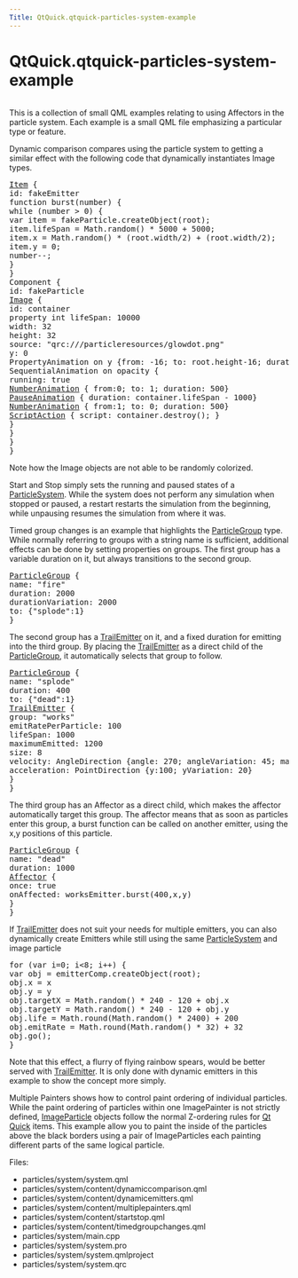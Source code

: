 ```yaml
---
Title: QtQuick.qtquick-particles-system-example
---
```


# QtQuick.qtquick-particles-system-example

<span class="subtitle"></span>
<!-- $$$particles/system-description -->
<p class="centerAlign"><img src="https://developer.ubuntu.com/static/devportal_uploaded/9dceeb05-edc7-48df-b745-ee0be71ab4b2-../qtquick-particles-system-example/images/qml-system-example.png" alt="" /></p><p>This is a collection of small QML examples relating to using Affectors in the particle system. Each example is a small QML file emphasizing a particular type or feature.</p>
<p>Dynamic comparison compares using the particle system to getting a similar effect with the following code that dynamically instantiates Image types.</p>
<pre class="qml"><span class="type"><a href="QtQuick.Item.md">Item</a></span> {
<span class="name">id</span>: <span class="name">fakeEmitter</span>
<span class="keyword">function</span> <span class="name">burst</span>(<span class="name">number</span>) {
<span class="keyword">while</span> (<span class="name">number</span> <span class="operator">&gt;</span> <span class="number">0</span>) {
var <span class="name">item</span> = <span class="name">fakeParticle</span>.<span class="name">createObject</span>(<span class="name">root</span>);
<span class="name">item</span>.<span class="name">lifeSpan</span> <span class="operator">=</span> <span class="name">Math</span>.<span class="name">random</span>() <span class="operator">*</span> <span class="number">5000</span> <span class="operator">+</span> <span class="number">5000</span>;
<span class="name">item</span>.<span class="name">x</span> <span class="operator">=</span> <span class="name">Math</span>.<span class="name">random</span>() <span class="operator">*</span> (<span class="name">root</span>.<span class="name">width</span><span class="operator">/</span><span class="number">2</span>) <span class="operator">+</span> (<span class="name">root</span>.<span class="name">width</span><span class="operator">/</span><span class="number">2</span>);
<span class="name">item</span>.<span class="name">y</span> <span class="operator">=</span> <span class="number">0</span>;
number--;
}
}
<span class="type">Component</span> {
<span class="name">id</span>: <span class="name">fakeParticle</span>
<span class="type"><a href="QtQuick.Image.md">Image</a></span> {
<span class="name">id</span>: <span class="name">container</span>
property <span class="type">int</span> <span class="name">lifeSpan</span>: <span class="number">10000</span>
<span class="name">width</span>: <span class="number">32</span>
<span class="name">height</span>: <span class="number">32</span>
<span class="name">source</span>: <span class="string">&quot;qrc:///particleresources/glowdot.png&quot;</span>
<span class="name">y</span>: <span class="number">0</span>
PropertyAnimation on <span class="name">y</span> {<span class="name">from</span>: -<span class="number">16</span>; <span class="name">to</span>: <span class="name">root</span>.<span class="name">height</span><span class="operator">-</span><span class="number">16</span>; <span class="name">duration</span>: <span class="name">container</span>.<span class="name">lifeSpan</span>; <span class="name">running</span>: <span class="number">true</span>}
SequentialAnimation on <span class="name">opacity</span> {
<span class="name">running</span>: <span class="number">true</span>
<span class="type"><a href="QtQuick.NumberAnimation.md">NumberAnimation</a></span> { <span class="name">from</span>:<span class="number">0</span>; <span class="name">to</span>: <span class="number">1</span>; <span class="name">duration</span>: <span class="number">500</span>}
<span class="type"><a href="QtQuick.PauseAnimation.md">PauseAnimation</a></span> { <span class="name">duration</span>: <span class="name">container</span>.<span class="name">lifeSpan</span> <span class="operator">-</span> <span class="number">1000</span>}
<span class="type"><a href="QtQuick.NumberAnimation.md">NumberAnimation</a></span> { <span class="name">from</span>:<span class="number">1</span>; <span class="name">to</span>: <span class="number">0</span>; <span class="name">duration</span>: <span class="number">500</span>}
<span class="type"><a href="QtQuick.ScriptAction.md">ScriptAction</a></span> { <span class="name">script</span>: <span class="name">container</span>.<span class="name">destroy</span>(); }
}
}
}
}</pre>
<p>Note how the Image objects are not able to be randomly colorized.</p>
<p>Start and Stop simply sets the running and paused states of a <a href="QtQuick.Particles.ParticleSystem.md">ParticleSystem</a>. While the system does not perform any simulation when stopped or paused, a restart restarts the simulation from the beginning, while unpausing resumes the simulation from where it was.</p>
<p>Timed group changes is an example that highlights the <a href="QtQuick.Particles.ParticleGroup.md">ParticleGroup</a> type. While normally referring to groups with a string name is sufficient, additional effects can be done by setting properties on groups. The first group has a variable duration on it, but always transitions to the second group.</p>
<pre class="qml"><span class="type"><a href="QtQuick.Particles.ParticleGroup.md">ParticleGroup</a></span> {
<span class="name">name</span>: <span class="string">&quot;fire&quot;</span>
<span class="name">duration</span>: <span class="number">2000</span>
<span class="name">durationVariation</span>: <span class="number">2000</span>
<span class="name">to</span>: {&quot;splode&quot;:<span class="number">1</span>}
}</pre>
<p>The second group has a <a href="QtQuick.Particles.TrailEmitter.md">TrailEmitter</a> on it, and a fixed duration for emitting into the third group. By placing the <a href="QtQuick.Particles.TrailEmitter.md">TrailEmitter</a> as a direct child of the <a href="QtQuick.Particles.ParticleGroup.md">ParticleGroup</a>, it automatically selects that group to follow.</p>
<pre class="qml"><span class="type"><a href="QtQuick.Particles.ParticleGroup.md">ParticleGroup</a></span> {
<span class="name">name</span>: <span class="string">&quot;splode&quot;</span>
<span class="name">duration</span>: <span class="number">400</span>
<span class="name">to</span>: {&quot;dead&quot;:<span class="number">1</span>}
<span class="type"><a href="QtQuick.Particles.TrailEmitter.md">TrailEmitter</a></span> {
<span class="name">group</span>: <span class="string">&quot;works&quot;</span>
<span class="name">emitRatePerParticle</span>: <span class="number">100</span>
<span class="name">lifeSpan</span>: <span class="number">1000</span>
<span class="name">maximumEmitted</span>: <span class="number">1200</span>
<span class="name">size</span>: <span class="number">8</span>
<span class="name">velocity</span>: <span class="name">AngleDirection</span> {<span class="name">angle</span>: <span class="number">270</span>; <span class="name">angleVariation</span>: <span class="number">45</span>; <span class="name">magnitude</span>: <span class="number">20</span>; <span class="name">magnitudeVariation</span>: <span class="number">20</span>;}
<span class="name">acceleration</span>: <span class="name">PointDirection</span> {<span class="name">y</span>:<span class="number">100</span>; <span class="name">yVariation</span>: <span class="number">20</span>}
}
}</pre>
<p>The third group has an Affector as a direct child, which makes the affector automatically target this group. The affector means that as soon as particles enter this group, a burst function can be called on another emitter, using the x,y positions of this particle.</p>
<pre class="qml"><span class="type"><a href="QtQuick.Particles.ParticleGroup.md">ParticleGroup</a></span> {
<span class="name">name</span>: <span class="string">&quot;dead&quot;</span>
<span class="name">duration</span>: <span class="number">1000</span>
<span class="type"><a href="QtQuick.Particles.Affector.md">Affector</a></span> {
<span class="name">once</span>: <span class="number">true</span>
<span class="name">onAffected</span>: <span class="name">worksEmitter</span>.<span class="name">burst</span>(<span class="number">400</span>,<span class="name">x</span>,<span class="name">y</span>)
}
}</pre>
<p>If <a href="QtQuick.Particles.TrailEmitter.md">TrailEmitter</a> does not suit your needs for multiple emitters, you can also dynamically create Emitters while still using the same <a href="QtQuick.Particles.ParticleSystem.md">ParticleSystem</a> and image particle</p>
<pre class="qml"><span class="keyword">for</span> (<span class="keyword">var</span> <span class="name">i</span>=<span class="number">0</span>; <span class="name">i</span><span class="operator">&lt;</span><span class="number">8</span>; i++) {
var <span class="name">obj</span> = <span class="name">emitterComp</span>.<span class="name">createObject</span>(<span class="name">root</span>);
<span class="name">obj</span>.<span class="name">x</span> <span class="operator">=</span> <span class="name">x</span>
<span class="name">obj</span>.<span class="name">y</span> <span class="operator">=</span> <span class="name">y</span>
<span class="name">obj</span>.<span class="name">targetX</span> <span class="operator">=</span> <span class="name">Math</span>.<span class="name">random</span>() <span class="operator">*</span> <span class="number">240</span> <span class="operator">-</span> <span class="number">120</span> <span class="operator">+</span> <span class="name">obj</span>.<span class="name">x</span>
<span class="name">obj</span>.<span class="name">targetY</span> <span class="operator">=</span> <span class="name">Math</span>.<span class="name">random</span>() <span class="operator">*</span> <span class="number">240</span> <span class="operator">-</span> <span class="number">120</span> <span class="operator">+</span> <span class="name">obj</span>.<span class="name">y</span>
<span class="name">obj</span>.<span class="name">life</span> <span class="operator">=</span> <span class="name">Math</span>.<span class="name">round</span>(<span class="name">Math</span>.<span class="name">random</span>() <span class="operator">*</span> <span class="number">2400</span>) <span class="operator">+</span> <span class="number">200</span>
<span class="name">obj</span>.<span class="name">emitRate</span> <span class="operator">=</span> <span class="name">Math</span>.<span class="name">round</span>(<span class="name">Math</span>.<span class="name">random</span>() <span class="operator">*</span> <span class="number">32</span>) <span class="operator">+</span> <span class="number">32</span>
<span class="name">obj</span>.<span class="name">go</span>();
}</pre>
<p>Note that this effect, a flurry of flying rainbow spears, would be better served with <a href="QtQuick.Particles.TrailEmitter.md">TrailEmitter</a>. It is only done with dynamic emitters in this example to show the concept more simply.</p>
<p>Multiple Painters shows how to control paint ordering of individual particles. While the paint ordering of particles within one ImagePainter is not strictly defined, <a href="QtQuick.Particles.ImageParticle.md">ImageParticle</a> objects follow the normal Z-ordering rules for <a href="QtQuick.qtquick-index.md">Qt Quick</a> items. This example allow you to paint the inside of the particles above the black borders using a pair of ImageParticles each painting different parts of the same logical particle.</p>
<p>Files:</p>
<ul>
<li>particles/system/system.qml</li>
<li>particles/system/content/dynamiccomparison.qml</li>
<li>particles/system/content/dynamicemitters.qml</li>
<li>particles/system/content/multiplepainters.qml</li>
<li>particles/system/content/startstop.qml</li>
<li>particles/system/content/timedgroupchanges.qml</li>
<li>particles/system/main.cpp</li>
<li>particles/system/system.pro</li>
<li>particles/system/system.qmlproject</li>
<li>particles/system/system.qrc</li>
</ul>
<!-- @@@particles/system -->
